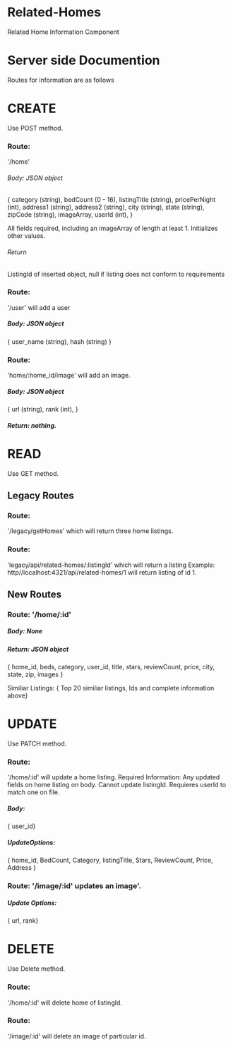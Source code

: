 # Related-Homes
Related Home Information Component

# Server side Documention
Routes for information are as follows

# CREATE
Use POST method. 

### Route: 
'/home' 
###### Body: JSON object
  { category (string), 
    bedCount (0 - 16), 
    listingTitle (string), 
    pricePerNight (int), 
    address1 (string), 
    address2 (string), 
    city (string), 
    state (string), 
    zipCode (string), 
    imageArray,
    userId (int),
  } 

All fields required, including an imageArray of length at least 1. Initializes other values. 

###### Return 
ListingId of inserted object, null if listing does not conform to requirements

### Route:
'/user' will add a user

##### Body: JSON object
{
  user_name (string),
  hash (string)
}

### Route: 
'home/:home_id/image' will add an image.  
##### Body: JSON object 
  { url (string),
    rank (int),
  }
##### Return: nothing.

# READ 
Use GET method. 

## Legacy Routes
### Route: 
'/legacy/getHomes' which will return three home listings.  

### Route: 
'legacy/api/related-homes/:listingId' which will return a listing
Example: http//localhost:4321/api/related-homes/1 will return listing of id 1.

## New Routes
### Route: '/home/:id'  

##### Body: None
##### Return: JSON object 
  { home_id, 
    beds, 
    category,
    user_id, 
    title, 
    stars, 
    reviewCount, 
    price, 
    city,
    state,
    zip, 
    images
  }
  
  Similiar Listings: { Top 20 similiar listings, Ids and complete information above} 

# UPDATE
Use PATCH method.

### Route: 
'/home/:id' will update a home listing. 
Required Information: Any updated fields on home listing on body. Cannot update listingId. Requieres userId to match one on file.

##### Body: 
{ user_id}
##### UpdateOptions: 
  { home_id, 
    BedCount, 
    Category, 
    listingTitle, 
    Stars, 
    ReviewCount, 
    Price, 
    Address
  }

### Route: '/image/:id' updates an image'.
##### Update Options:
  { url, 
    rank} 

# DELETE
Use Delete method.

### Route: 
'/home/:id' will delete home of listingId. 

### Route: 
'/image/:id' will delete an image of particular id. 


